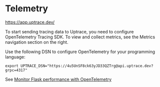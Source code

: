 # Telemetry

https://app.uptrace.dev/

To start sending tracing data to Uptrace, you need to configure OpenTelemetry Tracing SDK. To view and collect metrics, see the Metrics navigation section on the right.

Use the following DSN to configure OpenTelemetry for your programming language:

```
export UPTRACE_DSN="https://4u5UnSF8ck63yJD33QZTrg@api.uptrace.dev?grpc=4317"
```

See [Monitor Flask performance with OpenTelemetry](https://uptrace.dev/get/instrument/opentelemetry-flask.html)

